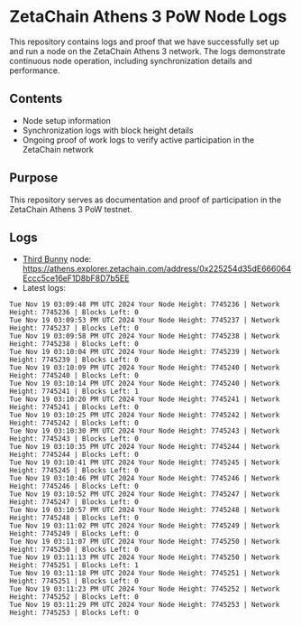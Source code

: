 # ZetaChain Athens 3 PoW Node Logs
This repository contains logs and proof that we have successfully set up and run a node on the ZetaChain Athens 3 network. The logs demonstrate continuous node operation, including synchronization details and performance.

## Contents
- Node setup information
- Synchronization logs with block height details
- Ongoing proof of work logs to verify active participation in the ZetaChain network

## Purpose
This repository serves as documentation and proof of participation in the ZetaChain Athens 3 PoW testnet.

## Logs

- [Third Bunny](https://thirdbunny.xyz/) node: https://athens.explorer.zetachain.com/address/0x225254d35dE666064Eccc5ce16eF1D8bF8D7b5EE
- Latest logs:
```
Tue Nov 19 03:09:48 PM UTC 2024 Your Node Height: 7745236 | Network Height: 7745236 | Blocks Left: 0
Tue Nov 19 03:09:53 PM UTC 2024 Your Node Height: 7745237 | Network Height: 7745237 | Blocks Left: 0
Tue Nov 19 03:09:58 PM UTC 2024 Your Node Height: 7745238 | Network Height: 7745238 | Blocks Left: 0
Tue Nov 19 03:10:04 PM UTC 2024 Your Node Height: 7745239 | Network Height: 7745239 | Blocks Left: 0
Tue Nov 19 03:10:09 PM UTC 2024 Your Node Height: 7745240 | Network Height: 7745240 | Blocks Left: 0
Tue Nov 19 03:10:14 PM UTC 2024 Your Node Height: 7745240 | Network Height: 7745241 | Blocks Left: 1
Tue Nov 19 03:10:20 PM UTC 2024 Your Node Height: 7745241 | Network Height: 7745241 | Blocks Left: 0
Tue Nov 19 03:10:25 PM UTC 2024 Your Node Height: 7745242 | Network Height: 7745242 | Blocks Left: 0
Tue Nov 19 03:10:30 PM UTC 2024 Your Node Height: 7745243 | Network Height: 7745243 | Blocks Left: 0
Tue Nov 19 03:10:35 PM UTC 2024 Your Node Height: 7745244 | Network Height: 7745244 | Blocks Left: 0
Tue Nov 19 03:10:41 PM UTC 2024 Your Node Height: 7745245 | Network Height: 7745245 | Blocks Left: 0
Tue Nov 19 03:10:46 PM UTC 2024 Your Node Height: 7745246 | Network Height: 7745246 | Blocks Left: 0
Tue Nov 19 03:10:52 PM UTC 2024 Your Node Height: 7745247 | Network Height: 7745247 | Blocks Left: 0
Tue Nov 19 03:10:57 PM UTC 2024 Your Node Height: 7745248 | Network Height: 7745248 | Blocks Left: 0
Tue Nov 19 03:11:02 PM UTC 2024 Your Node Height: 7745249 | Network Height: 7745249 | Blocks Left: 0
Tue Nov 19 03:11:07 PM UTC 2024 Your Node Height: 7745250 | Network Height: 7745250 | Blocks Left: 0
Tue Nov 19 03:11:13 PM UTC 2024 Your Node Height: 7745250 | Network Height: 7745251 | Blocks Left: 1
Tue Nov 19 03:11:18 PM UTC 2024 Your Node Height: 7745251 | Network Height: 7745251 | Blocks Left: 0
Tue Nov 19 03:11:23 PM UTC 2024 Your Node Height: 7745252 | Network Height: 7745252 | Blocks Left: 0
Tue Nov 19 03:11:29 PM UTC 2024 Your Node Height: 7745253 | Network Height: 7745253 | Blocks Left: 0
```
